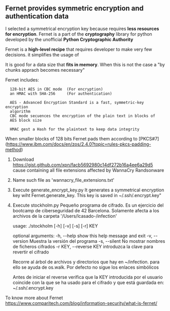    Fernet provides symmetric encryption and authentication data
   ------------------------------------------------------------
   I selected a symmetrical encryption key because requires **less resources
   for encryption**. Fernet is a part of the **cryptography** library for
   python developed by the unofficial **Python Cryptographic Authority**

   Fernet is a **high-level recipe** that requires developer to make very
   few decisions. it simplifies the usage of 

   It is good for a data size that **fits in memory**. When this is not the
   case a "by chunks apprach becomes necessary"

   Fernet includes:

      128-bit AES in CBC mode  (For encryption)
      an HMAC with SHA-256     (For authentication)

      AES - Advanced Encryption Standard is a fast, symmetric-key encryption
      algorithm
      CBC mode secuences the encryption of the plain text in blocks of 
      AES block size

      HMAC gest a Hash for the plaintext to keep data integrity


   When smaller blocks of 128 bits Fernet pads them according to [PKCS#7] (https://www.ibm.com/docs/en/zos/2.4.0?topic=rules-pkcs-padding-method)

   
1. Download https://gist.github.com/xpn/facb5692980c14df272b16a4ee6a29d5
   cause containing all file extensions affected by WannaCry Randsonware
2. Name such file as 'wannacry_file_extensions.txt'

3. Execute generate_encrypt_key.py
   It generates a symmetrical encryption key wiht Fernet.generate_key.
   This key is saved in ~/.ssh/.encrypt.key"

4. Execute stockholm.py
   Pequeño programa de cifrado. Es un ejercicio del bootcamp de ciberseguridad
   de 42 Barcelona. Solamente afecta a los archivos de la carpeta
   '/Users/lcasado-/infection'

   usage:
        ./stockholm [-h] [-v] [-s] [-r] KEY

      optional arguments:
      -h, --help            show this help message and exit
      -v, --version         Muestra la versión del programa
      -s, --silent          No mostrar nombres de ficheros cifrados
      -r KEY, --reverse KEY
                              introduzca la clave para revertir el cifrado

   Recorre al árbol de archivos y directorios que hay en ~/infection.
   para ello se ayuda de os.walk. Por defecto no sigue los enlaces simbólicos
   
   Antes de iniciar el reverse verifica que la KEY introducida por el usuario
   coincide con la que se ha usado para el cifrado y que está guardada en:
   ~/.ssh/.encrypt.key

To know more about Fernet
https://www.comparitech.com/blog/information-security/what-is-fernet/